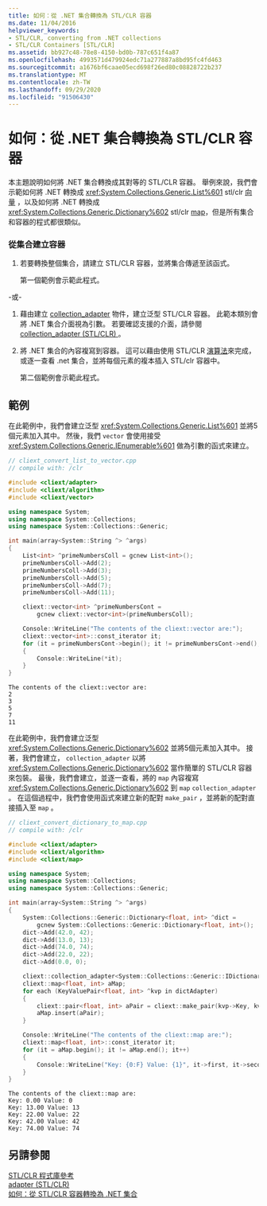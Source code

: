 ```yaml
---
title: 如何：從 .NET 集合轉換為 STL/CLR 容器
ms.date: 11/04/2016
helpviewer_keywords:
- STL/CLR, converting from .NET collections
- STL/CLR Containers [STL/CLR]
ms.assetid: bb927c48-78e8-4150-bd0b-787c651f4a87
ms.openlocfilehash: 4993571d479924edc71a277887a8bd95fc4fd463
ms.sourcegitcommit: a1676bf6caae05ecd698f26ed80c08828722b237
ms.translationtype: MT
ms.contentlocale: zh-TW
ms.lasthandoff: 09/29/2020
ms.locfileid: "91506430"
---
```

# <a name="how-to-convert-from-a-net-collection-to-a-stlclr-container"></a>如何：從 .NET 集合轉換為 STL/CLR 容器

本主題說明如何將 .NET 集合轉換成其對等的 STL/CLR 容器。 舉例來說，我們會示範如何將 .NET 轉換成 <xref:System.Collections.Generic.List%601> stl/clr [向量](../dotnet/vector-stl-clr.md) ，以及如何將 .NET 轉換成 <xref:System.Collections.Generic.Dictionary%602> stl/clr [map](../dotnet/map-stl-clr.md)，但是所有集合和容器的程式都很類似。

### <a name="to-create-a-container-from-a-collection"></a>從集合建立容器

1. 若要轉換整個集合，請建立 STL/CLR 容器，並將集合傳遞至該函式。

   第一個範例會示範此程式。

-或-

1. 藉由建立 [collection_adapter](./adapter-stl-clr.md#collection_adapter) 物件，建立泛型 STL/CLR 容器。 此範本類別會將 .NET 集合介面視為引數。 若要確認支援的介面，請參閱 [collection_adapter (STL/CLR) ](./adapter-stl-clr.md#collection_adapter)。

1. 將 .NET 集合的內容複寫到容器。 這可以藉由使用 STL/CLR [演算法](../dotnet/algorithm-stl-clr.md)來完成，或逐一查看 .net 集合，並將每個元素的複本插入 STL/clr 容器中。

   第二個範例會示範此程式。

## <a name="examples"></a>範例

在此範例中，我們會建立泛型 <xref:System.Collections.Generic.List%601> 並將5個元素加入其中。 然後，我們 `vector` 會使用接受 <xref:System.Collections.Generic.IEnumerable%601> 做為引數的函式來建立。

```cpp
// cliext_convert_list_to_vector.cpp
// compile with: /clr

#include <cliext/adapter>
#include <cliext/algorithm>
#include <cliext/vector>

using namespace System;
using namespace System::Collections;
using namespace System::Collections::Generic;

int main(array<System::String ^> ^args)
{
    List<int> ^primeNumbersColl = gcnew List<int>();
    primeNumbersColl->Add(2);
    primeNumbersColl->Add(3);
    primeNumbersColl->Add(5);
    primeNumbersColl->Add(7);
    primeNumbersColl->Add(11);

    cliext::vector<int> ^primeNumbersCont =
        gcnew cliext::vector<int>(primeNumbersColl);

    Console::WriteLine("The contents of the cliext::vector are:");
    cliext::vector<int>::const_iterator it;
    for (it = primeNumbersCont->begin(); it != primeNumbersCont->end(); it++)
    {
        Console::WriteLine(*it);
    }
}
```

```Output
The contents of the cliext::vector are:
2
3
5
7
11
```

在此範例中，我們會建立泛型 <xref:System.Collections.Generic.Dictionary%602> 並將5個元素加入其中。 接著，我們會建立， `collection_adapter` 以將 <xref:System.Collections.Generic.Dictionary%602> 當作簡單的 STL/CLR 容器來包裝。 最後，我們會建立，並逐一查看，將的 `map` 內容複寫 <xref:System.Collections.Generic.Dictionary%602> 到 `map` `collection_adapter` 。 在這個過程中，我們會使用函式來建立新的配對 `make_pair` ，並將新的配對直接插入至 `map` 。

```cpp
// cliext_convert_dictionary_to_map.cpp
// compile with: /clr

#include <cliext/adapter>
#include <cliext/algorithm>
#include <cliext/map>

using namespace System;
using namespace System::Collections;
using namespace System::Collections::Generic;

int main(array<System::String ^> ^args)
{
    System::Collections::Generic::Dictionary<float, int> ^dict =
        gcnew System::Collections::Generic::Dictionary<float, int>();
    dict->Add(42.0, 42);
    dict->Add(13.0, 13);
    dict->Add(74.0, 74);
    dict->Add(22.0, 22);
    dict->Add(0.0, 0);

    cliext::collection_adapter<System::Collections::Generic::IDictionary<float, int>> dictAdapter(dict);
    cliext::map<float, int> aMap;
    for each (KeyValuePair<float, int> ^kvp in dictAdapter)
    {
        cliext::pair<float, int> aPair = cliext::make_pair(kvp->Key, kvp->Value);
        aMap.insert(aPair);
    }

    Console::WriteLine("The contents of the cliext::map are:");
    cliext::map<float, int>::const_iterator it;
    for (it = aMap.begin(); it != aMap.end(); it++)
    {
        Console::WriteLine("Key: {0:F} Value: {1}", it->first, it->second);
    }
}
```

```Output
The contents of the cliext::map are:
Key: 0.00 Value: 0
Key: 13.00 Value: 13
Key: 22.00 Value: 22
Key: 42.00 Value: 42
Key: 74.00 Value: 74
```

## <a name="see-also"></a>另請參閱

[STL/CLR 程式庫參考](../dotnet/stl-clr-library-reference.md)<br/>
[adapter (STL/CLR)](../dotnet/adapter-stl-clr.md)<br/>
[如何：從 STL/CLR 容器轉換為 .NET 集合](../dotnet/how-to-convert-from-a-stl-clr-container-to-a-dotnet-collection.md)
